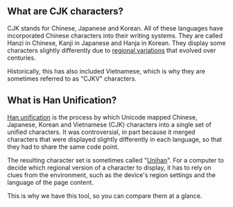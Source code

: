 ---
---
## What are CJK characters?
CJK stands for Chinese, Japanese and Korean. All of these languages have incorporated Chinese characters into their writing systems. They are called Hanzi in Chinese, Kanji in Japanese and Hanja in Korean. They display some characters slightly differently due to [regional variations](https://www.typotheque.com/articles/understanding-cjk-regional-character-variants) that evolved over centuries.

Historically, this has also included Vietnamese, which is why they are sometimes referred to as "CJKV" characters.

## What is Han Unification?
[Han unification](https://www.unicode.org/versions/Unicode1.0.0/V2ch02.pdf) is the process by which Unicode mapped Chinese, Japanese, Korean and Vietnamese (CJK) characters into a single set of unified characters. It was controversial, in part because it merged characters that were displayed slightly differently in each language, so that they had to share the same code point.

The resulting character set is sometimes called "[Unihan](https://unicode.org/charts/unihan.html)". For a computer to decide which regional version of a character to display, it has to rely on clues from the environment, such as the device's region settings and the language of the page content.

This is why we have this tool, so you can compare them at a glance.